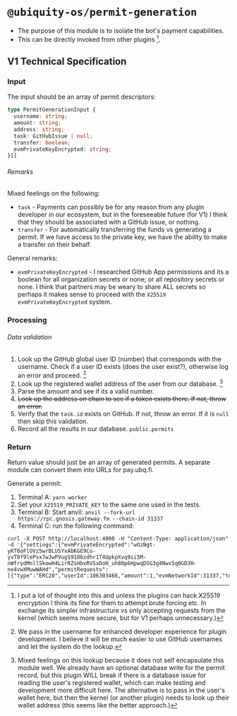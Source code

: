 # `@ubiquity-os/permit-generation`

- The purpose of this module is to isolate the bot's payment capabilities.
- This can be directly invoked from other plugins [^1^].

## V1 Technical Specification

### Input

The input should be an array of permit descriptors:

```typescript
type PermitGenerationInput {
  username: string;
  amount: string;
  address: string;
  task: GitHubIssue | null;
  transfer: boolean;
  evmPrivateKeyEncrypted: string;
}[]
```

###### Remarks

Mixed feelings on the following:

- `task` - Payments can possibly be for any reason from any plugin developer in our ecosystem, but in the foreseeable future (for V1) I think that they should be associated with a GitHub issue, or nothing.
- `transfer` - For automatically transferring the funds vs generating a permit. If we have access to the private key, we have the ability to make a transfer on their behalf.

General remarks:

- `evmPrivateKeyEncrypted` - I researched GitHub App permissions and its a boolean for all organization secrets or none; or all repository secrets or none. I think that partners may be weary to share ALL secrets so perhaps it makes sense to proceed with the `X25519` `evmPrivateKeyEncrypted` system.

### Processing

###### Data validation

1. Look up the GitHub global user ID (number) that corresponds with the username. Check if a user ID exists (does the user exist?), otherwise log an error and proceed. [^2^]
1. Look up the registered wallet address of the user from our database. [^3^]
1. Parse the amount and see if its a valid number.
1. ~~Look up the address on chain to see if a token exists there. If not, throw an error.~~
1. Verify that the `task.id` exists on GitHub. If not, throw an error. If it is `null` then skip this validation.
1. Record all the results in our database. `public.permits`

### Return

Return value should just be an array of generated permits. A separate module can convert them into URLs for pay.ubq.fi.

[^1^]: I put a lot of thought into this and unless the plugins can hack X25519 encryption I think its fine for them to attempt brute forcing etc. In exchange its simpler infrastructure vs only accepting requests from the kernel (which seems more secure, but for V1 perhaps unnecessary.)

[^2^]: We pass in the username for enhanced developer experience for plugin development. I believe it will be much easier to use GitHub usernames and let the system do the lookup.

[^3^]: Mixed feelings on this lookup because it does not self encapsulate this module well. We already have an optional database write for the permit record, but this plugin WILL break if there is a database issue for reading the user's registered wallet, which can make testing and development more difficult here. The alternative is to pass in the user's wallet here, but then the kernel (or another plugin) needs to look up their wallet address (this seems like the better approach.)

Generate a permit:

1. Terminal A: `yarn worker`
2. Set your `X25519_PRIVATE_KEY` to the same one used in the tests.
3. Terminal B: Start anvil: `anvil --fork-url https://rpc.gnosis.gateway.fm --chain-id 31337`
4. Terminal C: run the following command:

```
curl -X POST http://localhost:4000 -H "Content-Type: application/json" -d '{"settings":{"evmPrivateEncrypted":"wOzNgt-yKT6oFlOVz5wrBLUSYxAbKGE9Co-yvT8f9lePsx7wJwPVugS9186zdhr1T4UpkpXvq9ii5M-nWfrydMnllSkowH4LirRZsHbvRVSvDoH_uh80p6HpwqDSG3g4Nwx5q0GD3H-ne4vwXMuwWAHd","permitRequests":[{"type":"ERC20","userId":106303466,"amount":1,"evmNetworkId":31337,"tokenAddress":"0xe91D153E0b41518A2Ce8Dd3D7944Fa863463a97d","issueNodeId":"0x123"}]}}'
```
